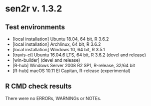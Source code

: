 # sen2r v. 1.3.2

## Test environments
* [local installation] Ubuntu 18.04, 64 bit, R 3.6.2
* [local installation] Archlinux, 64 bit, R 3.6.2
* [local installation] Windows 10, 64 bit, R 3.5.1
* [travis-ci] Ubuntu 16.04.6 LTS, 64 bit, R 3.6.2 (devel and release)
* [win-builder] (devel and release)
* [R-hub] Windows Server 2008 R2 SP1, R-release, 32/64 bit
* [R-hub] macOS 10.11 El Capitan, R-release (experimental)

## R CMD check results
There were no ERRORs, WARNINGs or NOTEs.
